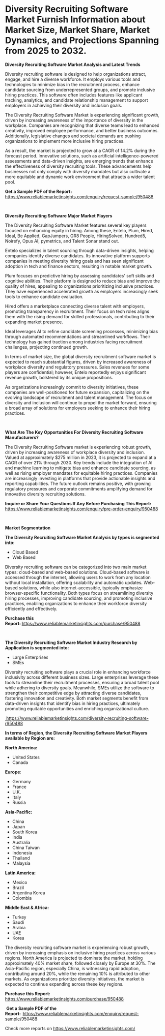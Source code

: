 <p><h1>Diversity Recruiting Software Market Furnish Information about Market Size, Market Share, Market Dynamics, and Projections Spanning from 2025 to 2032.</h1></p><p><strong>Diversity Recruiting Software Market Analysis and Latest Trends</strong></p>
<p><p>Diversity recruiting software is designed to help organizations attract, engage, and hire a diverse workforce. It employs various tools and technologies to minimize bias in the recruitment process, enhance candidate sourcing from underrepresented groups, and promote inclusive hiring practices. This software often includes features like applicant tracking, analytics, and candidate relationship management to support employers in achieving their diversity and inclusion goals.</p><p>The Diversity Recruiting Software Market is experiencing significant growth, driven by increasing awareness of the importance of diversity in the workplace. Companies are recognizing that diverse teams lead to enhanced creativity, improved employee performance, and better business outcomes. Additionally, legislative changes and societal demands are pushing organizations to implement more inclusive hiring practices. </p><p>As a result, the market is projected to grow at a CAGR of 14.2% during the forecast period. Innovative solutions, such as artificial intelligence-powered assessments and data-driven insights, are emerging trends that enhance the effectiveness of diversity recruiting tools. These advancements help businesses not only comply with diversity mandates but also cultivate a more equitable and dynamic work environment that attracts a wider talent pool.</p></p>
<p><strong>Get a Sample PDF of the Report:&nbsp;</strong> <a href="https://www.reliablemarketinsights.com/enquiry/request-sample/950488?utm_campaign=3188&utm_medium=2&utm_source=Github&utm_content=ia&utm_term=06032025&utm_id=diversity-recruiting-software">https://www.reliablemarketinsights.com/enquiry/request-sample/950488</a></p>
<p>&nbsp;</p>
<p><strong>Diversity Recruiting Software Major Market Players</strong></p>
<p><p>The Diversity Recruiting Software Market features several key players focused on enhancing equity in hiring. Among these, Entelo, Plum, Hired, Ideal, Be Applied, GapJumpers, GR8 People, HiringSolved, Hundred5, Noirefy, Opus AI, pymetrics, and Talent Sonar stand out.</p><p>Entelo specializes in talent sourcing through data-driven insights, helping companies identify diverse candidates. Its innovative platform supports companies in meeting diversity hiring goals and has seen significant adoption in tech and finance sectors, resulting in notable market growth.</p><p>Plum focuses on predictive hiring by assessing candidates' soft skills and cognitive abilities. Their platform is designed to reduce bias and improve the quality of hires, appealing to organizations prioritizing inclusive practices. They have experienced accelerated growth as employers increasingly seek tools to enhance candidate evaluation.</p><p>Hired offers a marketplace connecting diverse talent with employers, promoting transparency in recruitment. Their focus on tech roles aligns them with the rising demand for skilled professionals, contributing to their expanding market presence.</p><p>Ideal leverages AI to refine candidate screening processes, minimizing bias through automated recommendations and streamlined workflows. Their technology has gained traction among industries facing recruitment challenges, projecting continued growth.</p><p>In terms of market size, the global diversity recruitment software market is expected to reach substantial figures, driven by increased awareness of workplace diversity and regulatory pressures. Sales revenues for some players are confidential; however, Entelo reportedly enjoys significant revenue growth, bolstered by its unique propositions.</p><p>As organizations increasingly commit to diversity initiatives, these companies are well-positioned for future expansion, capitalizing on the evolving landscape of recruitment and talent management. The focus on diversity and inclusion will continue to propel the market forward, ensuring a broad array of solutions for employers seeking to enhance their hiring practices.</p></p>
<p>&nbsp;</p>
<p><strong>What Are The Key Opportunities For Diversity Recruiting Software Manufacturers?</strong></p>
<p><p>The Diversity Recruiting Software market is experiencing robust growth, driven by increasing awareness of workplace diversity and inclusion. Valued at approximately $275 million in 2023, it is projected to expand at a CAGR of over 21% through 2030. Key trends include the integration of AI and machine learning to mitigate bias and enhance candidate sourcing, as well as rising employer mandates for equitable hiring practices. Companies are increasingly investing in platforms that provide actionable insights and reporting capabilities. The future outlook remains positive, with growing regulatory pressures and corporate commitments amplifying demand for innovative diversity recruiting solutions.</p></p>
<p><strong>Inquire or Share Your Questions If Any Before Purchasing This Report:</strong> <a href="https://www.reliablemarketinsights.com/enquiry/pre-order-enquiry/950488?utm_campaign=3188&utm_medium=2&utm_source=Github&utm_content=ia&utm_term=06032025&utm_id=diversity-recruiting-software">https://www.reliablemarketinsights.com/enquiry/pre-order-enquiry/950488</a></p>
<p>&nbsp;</p>
<p><strong>Market Segmentation</strong></p>
<p><strong>The Diversity Recruiting Software Market Analysis by types is segmented into:</strong></p>
<p><ul><li>Cloud Based</li><li>Web Based</li></ul></p>
<p><p>Diversity recruiting software can be categorized into two main market types: cloud-based and web-based solutions. Cloud-based software is accessed through the internet, allowing users to work from any location without local installation, offering scalability and automatic updates. Web-based solutions, while also internet-accessible, typically emphasize browser-specific functionality. Both types focus on streamlining diversity hiring processes, improving candidate sourcing, and promoting inclusive practices, enabling organizations to enhance their workforce diversity efficiently and effectively.</p></p>
<p><strong>Purchase this Report:&nbsp;</strong><a href="https://www.reliablemarketinsights.com/purchase/950488?utm_campaign=3188&utm_medium=2&utm_source=Github&utm_content=ia&utm_term=06032025&utm_id=diversity-recruiting-software">https://www.reliablemarketinsights.com/purchase/950488</a></p>
<p>&nbsp;</p>
<p><strong>The Diversity Recruiting Software Market Industry Research by Application is segmented into:</strong></p>
<p><ul><li>Large Enterprises</li><li>SMEs</li></ul></p>
<p><p>Diversity recruiting software plays a crucial role in enhancing workforce inclusivity across different business sizes. Large enterprises leverage these tools to streamline their recruitment processes, ensuring a broad talent pool while adhering to diversity goals. Meanwhile, SMEs utilize the software to strengthen their competitive edge by attracting diverse candidates, fostering innovation and creativity. Both market segments benefit from data-driven insights that identify bias in hiring practices, ultimately promoting equitable opportunities and enriching organizational culture.</p></p>
<p><a href="https://www.reliablemarketinsights.com/diversity-recruiting-software-r950488?utm_campaign=3188&utm_medium=2&utm_source=Github&utm_content=ia&utm_term=06032025&utm_id=diversity-recruiting-software">&nbsp;https://www.reliablemarketinsights.com/diversity-recruiting-software-r950488</a></p>
<p><strong>In terms of Region, the Diversity Recruiting Software Market Players available by Region are:</strong></p>
<p>
    <p> <strong> North America: </strong>
        <ul>
            <li>United States</li>
            <li>Canada</li>
        </ul>
        </p> 
    <p> <strong> Europe: </strong>
        <ul>
            <li>Germany</li>
            <li>France</li>
            <li>U.K.</li>
            <li>Italy</li>
            <li>Russia</li>
        </ul>
        </p> 
    <p> <strong> Asia-Pacific: </strong>
        <ul>
            <li>China</li>
            <li>Japan</li>
            <li>South Korea</li>
            <li>India</li>
            <li>Australia</li>
            <li>China Taiwan</li>
            <li>Indonesia</li>
            <li>Thailand</li>
            <li>Malaysia</li>
        </ul>
        </p> 
    <p> <strong> Latin America: </strong>
        <ul>
            <li>Mexico</li>
            <li>Brazil</li>
            <li>Argentina Korea</li>
            <li>Colombia</li>
        </ul>
        </p> 
    <p> <strong> Middle East & Africa: </strong>
        <ul>
            <li>Turkey</li>
            <li>Saudi</li>
            <li>Arabia</li>
            <li>UAE</li>
            <li>Korea</li>
        </ul>
    </p>
    </p>
<p><p>The diversity recruiting software market is experiencing robust growth, driven by increasing emphasis on inclusive hiring practices across various regions. North America is projected to dominate the market, holding approximately 40% market share, followed closely by Europe at 30%. The Asia-Pacific region, especially China, is witnessing rapid adoption, contributing around 20%, while the remaining 10% is attributed to other markets. As organizations prioritize diversity initiatives, the market is expected to continue expanding across these key regions.</p></p>
<p><strong>Purchase this Report: </strong><a href="https://www.reliablemarketinsights.com/purchase/950488?utm_campaign=3188&utm_medium=2&utm_source=Github&utm_content=ia&utm_term=06032025&utm_id=diversity-recruiting-software">https://www.reliablemarketinsights.com/purchase/950488</a></p>
<p>&nbsp;<strong>Get a Sample PDF of the Report:&nbsp;&nbsp;</strong><a href="https://www.reliablemarketinsights.com/enquiry/request-sample/950488?utm_campaign=3188&utm_medium=2&utm_source=Github&utm_content=ia&utm_term=06032025&utm_id=diversity-recruiting-software">https://www.reliablemarketinsights.com/enquiry/request-sample/950488</a></p>
<p><strong></strong></p>
<p>Check more reports on <a href="https://www.reliablemarketinsights.com/?utm_campaign=3188&utm_medium=2&utm_source=Github&utm_content=ia&utm_term=06032025&utm_id=diversity-recruiting-software">https://www.reliablemarketinsights.com/</a></p>